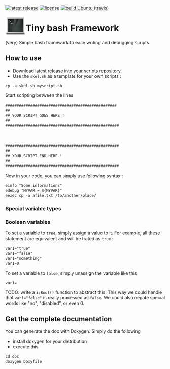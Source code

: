 [![latest release](https://img.shields.io/github/release/cadegenn/bash_fw.svg)](../../releases/latest)
[![license](https://img.shields.io/github/license/cadegenn/bash_fw.svg)](LICENSE)
[![build Ubuntu (travis)](https://travis-ci.org/cadegenn/bash_fw.svg?branch=develop)](https://travis-ci.org/cadegenn/bash_fw)

<img align="left" width="64" height="64" src="images/logo_256.png">

# Tiny bash Framework

(very) Simple bash framework to ease writing and debugging scripts.

## How to use

* Download latest release into your scripts repository.
* Use the `skel.sh` as a template for your own scripts :

```console
cp -a skel.sh myscript.sh
```

Start scripting between the lines

```shell
#################################################
##
## YOUR SCRIPT GOES HERE !
##
##################################################



##################################################
##
## YOUR SCRIPT END HERE !
##
##################################################
```

Now in your code, you can simply use following syntax :

```shell
einfo "Some informations"
edebug "MYVAR = ${MYVAR}"
eexec cp -a afile.txt /to/another/place/
```

### Special variable types

### Boolean variables

To set a variable to `true`, simply assign a value to it. For example, all these statement are equivalent and will be trated as `true` :

```shell
var1="true"
var1="false"
var1="something"
var1=0
```

To set a variable to `false`, simply unassign the variable like this

```shell
var1=
```

TODO: write a `isBool()` function to abstract this. This way we could handle that `var1="false"` is really processed as `false`. We could also negate special words like "no", "disabled", or even 0.

## Get the complete documentation

You can generate the doc with Doxygen. Simply do the following

* install doxygen for your distribution
* execute this

```shell
cd doc
doxygen Doxyfile
```

